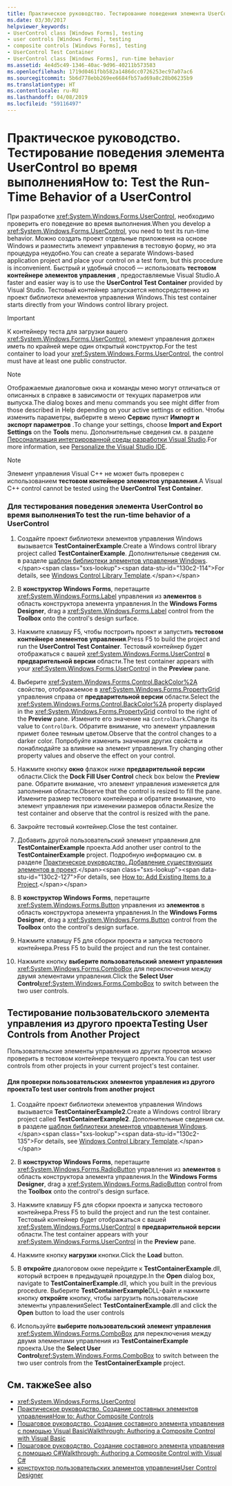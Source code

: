 ```yaml
---
title: Практическое руководство. Тестирование поведения элемента UserControl во время выполнения
ms.date: 03/30/2017
helpviewer_keywords:
- UserControl class [Windows Forms], testing
- user controls [Windows Forms], testing
- composite controls [Windows Forms], testing
- UserControl Test Container
- UserControl class [Windows Forms], run-time behavior
ms.assetid: 4e4d5c49-1346-40ac-9d96-40211b573583
ms.openlocfilehash: 1719d0461fbb582a1486dcc0726253ec97a07ac6
ms.sourcegitcommit: 5b6d778ebb269ee6684fb57ad69a8c28b06235b9
ms.translationtype: HT
ms.contentlocale: ru-RU
ms.lasthandoff: 04/08/2019
ms.locfileid: "59116497"
---
```

# <a name="how-to-test-the-run-time-behavior-of-a-usercontrol"></a><span data-ttu-id="130c2-102">Практическое руководство. Тестирование поведения элемента UserControl во время выполнения</span><span class="sxs-lookup"><span data-stu-id="130c2-102">How to: Test the Run-Time Behavior of a UserControl</span></span>
<span data-ttu-id="130c2-103">При разработке <xref:System.Windows.Forms.UserControl>, необходимо проверить его поведение во время выполнения.</span><span class="sxs-lookup"><span data-stu-id="130c2-103">When you develop a <xref:System.Windows.Forms.UserControl>, you need to test its run-time behavior.</span></span> <span data-ttu-id="130c2-104">Можно создать проект отдельные приложения на основе Windows и разместить элемент управления в тестовую форму, но эта процедура неудобно.</span><span class="sxs-lookup"><span data-stu-id="130c2-104">You can create a separate Windows-based application project and place your control on a test form, but this procedure is inconvenient.</span></span> <span data-ttu-id="130c2-105">Быстрый и удобный способ — использовать **тестовом контейнере элементов управления** , предоставляемые Visual Studio.</span><span class="sxs-lookup"><span data-stu-id="130c2-105">A faster and easier way is to use the **UserControl Test Container** provided by Visual Studio.</span></span> <span data-ttu-id="130c2-106">Тестовый контейнер запускается непосредственно из проект библиотеки элементов управления Windows.</span><span class="sxs-lookup"><span data-stu-id="130c2-106">This test container starts directly from your Windows control library project.</span></span>  
  
> [!IMPORTANT]
>  <span data-ttu-id="130c2-107">К контейнеру теста для загрузки вашего <xref:System.Windows.Forms.UserControl>, элемент управления должен иметь по крайней мере один открытый конструктор.</span><span class="sxs-lookup"><span data-stu-id="130c2-107">For the test container to load your <xref:System.Windows.Forms.UserControl>, the control must have at least one public constructor.</span></span>  
  
> [!NOTE]
>  <span data-ttu-id="130c2-108">Отображаемые диалоговые окна и команды меню могут отличаться от описанных в справке в зависимости от текущих параметров или выпуска.</span><span class="sxs-lookup"><span data-stu-id="130c2-108">The dialog boxes and menu commands you see might differ from those described in Help depending on your active settings or edition.</span></span> <span data-ttu-id="130c2-109">Чтобы изменить параметры, выберите в меню **Сервис** пункт **Импорт и экспорт параметров** .</span><span class="sxs-lookup"><span data-stu-id="130c2-109">To change your settings, choose **Import and Export Settings** on the **Tools** menu.</span></span> <span data-ttu-id="130c2-110">Дополнительные сведения см. в разделе [Персонализация интегрированной среды разработки Visual Studio](/visualstudio/ide/personalizing-the-visual-studio-ide).</span><span class="sxs-lookup"><span data-stu-id="130c2-110">For more information, see [Personalize the Visual Studio IDE](/visualstudio/ide/personalizing-the-visual-studio-ide).</span></span>  
  
> [!NOTE]
>  <span data-ttu-id="130c2-111">Элемент управления Visual C++ не может быть проверен с использованием **тестовом контейнере элементов управления**.</span><span class="sxs-lookup"><span data-stu-id="130c2-111">A Visual C++ control cannot be tested using the **UserControl Test Container**.</span></span>  
  
### <a name="to-test-the-run-time-behavior-of-a-usercontrol"></a><span data-ttu-id="130c2-112">Для тестирования поведения элемента UserControl во время выполнения</span><span class="sxs-lookup"><span data-stu-id="130c2-112">To test the run-time behavior of a UserControl</span></span>  
  
1.  <span data-ttu-id="130c2-113">Создайте проект библиотеки элементов управления Windows вызывается **TestContainerExample**.</span><span class="sxs-lookup"><span data-stu-id="130c2-113">Create a Windows control library project called **TestContainerExample**.</span></span> <span data-ttu-id="130c2-114">Дополнительные сведения см. в разделе [шаблон библиотеки элементов управления Windows](https://docs.microsoft.com/previous-versions/kxczf775(v=vs.100)).</span><span class="sxs-lookup"><span data-stu-id="130c2-114">For details, see [Windows Control Library Template](https://docs.microsoft.com/previous-versions/kxczf775(v=vs.100)).</span></span>  
  
2.  <span data-ttu-id="130c2-115">В **конструктор Windows Forms**, перетащите <xref:System.Windows.Forms.Label> управления из **элементов** в область конструктора элемента управления.</span><span class="sxs-lookup"><span data-stu-id="130c2-115">In the **Windows Forms Designer**, drag a <xref:System.Windows.Forms.Label> control from the **Toolbox** onto the control's design surface.</span></span>  
  
3.  <span data-ttu-id="130c2-116">Нажмите клавишу F5, чтобы построить проект и запустить **тестовом контейнере элементов управления**.</span><span class="sxs-lookup"><span data-stu-id="130c2-116">Press F5 to build the project and run the **UserControl Test Container**.</span></span> <span data-ttu-id="130c2-117">Тестовый контейнер будет отображаться с вашей <xref:System.Windows.Forms.UserControl> в **предварительной версии** области.</span><span class="sxs-lookup"><span data-stu-id="130c2-117">The test container appears with your <xref:System.Windows.Forms.UserControl> in the **Preview** pane.</span></span>  
  
4.  <span data-ttu-id="130c2-118">Выберите <xref:System.Windows.Forms.Control.BackColor%2A> свойство, отображаемое в <xref:System.Windows.Forms.PropertyGrid> управления справа от **предварительной версии** области.</span><span class="sxs-lookup"><span data-stu-id="130c2-118">Select the <xref:System.Windows.Forms.Control.BackColor%2A> property displayed in the <xref:System.Windows.Forms.PropertyGrid> control to the right of the **Preview** pane.</span></span> <span data-ttu-id="130c2-119">Измените его значение на `ControlDark`.</span><span class="sxs-lookup"><span data-stu-id="130c2-119">Change its value to `ControlDark`.</span></span> <span data-ttu-id="130c2-120">Обратите внимание, что элемент управления примет более темным цветом.</span><span class="sxs-lookup"><span data-stu-id="130c2-120">Observe that the control changes to a darker color.</span></span> <span data-ttu-id="130c2-121">Попробуйте изменить значения других свойств и понаблюдайте за влияние на элемент управления.</span><span class="sxs-lookup"><span data-stu-id="130c2-121">Try changing other property values and observe the effect on your control.</span></span>  
  
5.  <span data-ttu-id="130c2-122">Нажмите кнопку **окно** флажок ниже **предварительной версии** области.</span><span class="sxs-lookup"><span data-stu-id="130c2-122">Click the **Dock Fill User Control** check box below the **Preview** pane.</span></span> <span data-ttu-id="130c2-123">Обратите внимание, что элемент управления изменяется для заполнения области.</span><span class="sxs-lookup"><span data-stu-id="130c2-123">Observe that the control is resized to fill the pane.</span></span> <span data-ttu-id="130c2-124">Измените размер тестового контейнера и обратите внимание, что элемент управления при изменении размеров области.</span><span class="sxs-lookup"><span data-stu-id="130c2-124">Resize the test container and observe that the control is resized with the pane.</span></span>  
  
6.  <span data-ttu-id="130c2-125">Закройте тестовый контейнер.</span><span class="sxs-lookup"><span data-stu-id="130c2-125">Close the test container.</span></span>  
  
7.  <span data-ttu-id="130c2-126">Добавить другой пользовательский элемент управления для **TestContainerExample** проекта.</span><span class="sxs-lookup"><span data-stu-id="130c2-126">Add another user control to the **TestContainerExample** project.</span></span> <span data-ttu-id="130c2-127">Подробную информацию см. в разделе [Практическое руководство. Добавление существующих элементов в проект](https://docs.microsoft.com/previous-versions/visualstudio/visual-studio-2010/9f4t9t92(v=vs.100)).</span><span class="sxs-lookup"><span data-stu-id="130c2-127">For details, see [How to: Add Existing Items to a Project](https://docs.microsoft.com/previous-versions/visualstudio/visual-studio-2010/9f4t9t92(v=vs.100)).</span></span>  
  
8.  <span data-ttu-id="130c2-128">В **конструктор Windows Forms**, перетащите <xref:System.Windows.Forms.Button> управления из **элементов** в область конструктора элемента управления.</span><span class="sxs-lookup"><span data-stu-id="130c2-128">In the **Windows Forms Designer**, drag a <xref:System.Windows.Forms.Button> control from the **Toolbox** onto the control's design surface.</span></span>  
  
9. <span data-ttu-id="130c2-129">Нажмите клавишу F5 для сборки проекта и запуска тестового контейнера.</span><span class="sxs-lookup"><span data-stu-id="130c2-129">Press F5 to build the project and run the test container.</span></span>  
  
10. <span data-ttu-id="130c2-130">Нажмите кнопку **выберите пользовательский элемент управления** <xref:System.Windows.Forms.ComboBox> для переключения между двумя элементами управления.</span><span class="sxs-lookup"><span data-stu-id="130c2-130">Click the **Select User Control**<xref:System.Windows.Forms.ComboBox> to switch between the two user controls.</span></span>  
  
## <a name="testing-user-controls-from-another-project"></a><span data-ttu-id="130c2-131">Тестирование пользовательского элемента управления из другого проекта</span><span class="sxs-lookup"><span data-stu-id="130c2-131">Testing User Controls from Another Project</span></span>  
 <span data-ttu-id="130c2-132">Пользовательские элементы управления из других проектов можно проверить в тестовом контейнере текущего проекта.</span><span class="sxs-lookup"><span data-stu-id="130c2-132">You can test user controls from other projects in your current project's test container.</span></span>  
  
#### <a name="to-test-user-controls-from-another-project"></a><span data-ttu-id="130c2-133">Для проверки пользовательских элементов управления из другого проекта</span><span class="sxs-lookup"><span data-stu-id="130c2-133">To test user controls from another project</span></span>  
  
1.  <span data-ttu-id="130c2-134">Создайте проект библиотеки элементов управления Windows вызывается **TestContainerExample2**.</span><span class="sxs-lookup"><span data-stu-id="130c2-134">Create a Windows control library project called **TestContainerExample2**.</span></span> <span data-ttu-id="130c2-135">Дополнительные сведения см. в разделе [шаблон библиотеки элементов управления Windows](https://docs.microsoft.com/previous-versions/kxczf775(v=vs.100)).</span><span class="sxs-lookup"><span data-stu-id="130c2-135">For details, see [Windows Control Library Template](https://docs.microsoft.com/previous-versions/kxczf775(v=vs.100)).</span></span>  
  
2.  <span data-ttu-id="130c2-136">В **конструктор Windows Forms**, перетащите <xref:System.Windows.Forms.RadioButton> управления из **элементов** в область конструктора элемента управления.</span><span class="sxs-lookup"><span data-stu-id="130c2-136">In the **Windows Forms Designer**, drag a <xref:System.Windows.Forms.RadioButton> control from the **Toolbox** onto the control's design surface.</span></span>  
  
3.  <span data-ttu-id="130c2-137">Нажмите клавишу F5 для сборки проекта и запуска тестового контейнера.</span><span class="sxs-lookup"><span data-stu-id="130c2-137">Press F5 to build the project and run the test container.</span></span> <span data-ttu-id="130c2-138">Тестовый контейнер будет отображаться с вашей <xref:System.Windows.Forms.UserControl> в **предварительной версии** области.</span><span class="sxs-lookup"><span data-stu-id="130c2-138">The test container appears with your <xref:System.Windows.Forms.UserControl> in the **Preview** pane.</span></span>  
  
4.  <span data-ttu-id="130c2-139">Нажмите кнопку **нагрузки** кнопки.</span><span class="sxs-lookup"><span data-stu-id="130c2-139">Click the **Load** button.</span></span>  
  
5.  <span data-ttu-id="130c2-140">В **откройте** диалоговом окне перейдите к **TestContainerExample**.dll, который встроен в предыдущей процедуре.</span><span class="sxs-lookup"><span data-stu-id="130c2-140">In the **Open** dialog box, navigate to **TestContainerExample**.dll, which you built in the previous procedure.</span></span> <span data-ttu-id="130c2-141">Выберите **TestContainerExample**DLL-файл и нажмите кнопку **откройте** кнопку, чтобы загрузить пользовательские элементы управления</span><span class="sxs-lookup"><span data-stu-id="130c2-141">Select **TestContainerExample**.dll and click the **Open** button to load the user controls</span></span>  
  
6.  <span data-ttu-id="130c2-142">Используйте **выберите пользовательский элемент управления** <xref:System.Windows.Forms.ComboBox> для переключения между двумя элементами управления из **TestContainerExample** проекта.</span><span class="sxs-lookup"><span data-stu-id="130c2-142">Use the **Select User Control**<xref:System.Windows.Forms.ComboBox> to switch between the two user controls from the **TestContainerExample** project.</span></span>  
  
## <a name="see-also"></a><span data-ttu-id="130c2-143">См. также</span><span class="sxs-lookup"><span data-stu-id="130c2-143">See also</span></span>

- <xref:System.Windows.Forms.UserControl>
- [<span data-ttu-id="130c2-144">Практическое руководство. Создание составных элементов управления</span><span class="sxs-lookup"><span data-stu-id="130c2-144">How to: Author Composite Controls</span></span>](how-to-author-composite-controls.md)
- [<span data-ttu-id="130c2-145">Пошаговое руководство. Создание составного элемента управления с помощью Visual Basic</span><span class="sxs-lookup"><span data-stu-id="130c2-145">Walkthrough: Authoring a Composite Control with Visual Basic</span></span>](walkthrough-authoring-a-composite-control-with-visual-basic.md)
- [<span data-ttu-id="130c2-146">Пошаговое руководство. Создание составного элемента управления с помощью C#</span><span class="sxs-lookup"><span data-stu-id="130c2-146">Walkthrough: Authoring a Composite Control with Visual C#</span></span>](walkthrough-authoring-a-composite-control-with-visual-csharp.md)
- [<span data-ttu-id="130c2-147">конструктор пользовательских элементов управления</span><span class="sxs-lookup"><span data-stu-id="130c2-147">User Control Designer</span></span>](https://docs.microsoft.com/previous-versions/visualstudio/visual-studio-2010/183c3hth(v=vs.100))
